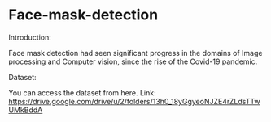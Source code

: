 # Face-mask-detection

Introduction:

Face mask detection had seen significant progress in the domains of Image processing and Computer vision, since the rise of the Covid-19 pandemic. 


Dataset: 

You can access the dataset from here. 
Link: https://drive.google.com/drive/u/2/folders/13h0_18yGgyeoNJZE4rZLdsTTwUMkBddA

